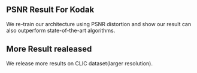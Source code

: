 ## PSNR Result For Kodak
We re-train our architecture using PSNR distortion and show our result can also outperform state-of-the-art algorithms. 

## More Result realeased 
We release more results on CLIC dataset(larger resolution).
